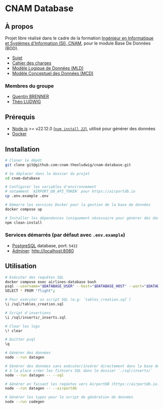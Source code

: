 # CNAM Database

## À propos

Projet libre réalisé dans le cadre de la formation [Ingénieur en Informatique et Systèmes d'Information (SI), CNAM](https://www.itii-alsace.fr/formations/informatique-et-systemes-dinformation-le-cnam/), pour le module Base De Données (BDD).

- [Sujet](./docs/sujet.md)
- [Cahier des charges](./docs/cahier_des_charges.md)
- [Modèle Logique de Données (MLD)](./docs/MLD.md)
- [Modèle Conceptuel des Données (MCD)](./docs/MCD.puml)

### Membres du groupe

- [Quentin BRENNER](https://github.com/OneLiberty)
- [Théo LUDWIG](https://gitlab.com/theoludwig)

## Prérequis

- [Node.js](https://nodejs.org/) >= v22.12.0 [(`nvm install 22`)](https://nvm.sh), utilisé pour générer des données
- [Docker](https://www.docker.com/)

## Installation

```sh
# Cloner le dépôt
git clone git@github.com:cnam-theoludwig/cnam-database.git

# Se déplacer dans le dossier du projet
cd cnam-database

# Configurer les variables d'environnement
# notamment `AIRPORT_DB_API_TOKEN` pour https://airportdb.io
cp .env.example .env

# Démarre les services Docker pour la gestion de la base de données
docker compose up

# Installer les dépendances (uniquement nécessaire pour générer des données)
npm clean-install
```

### Services démarrés (par défaut avec `.env.example`)

- [PostgreSQL](https://www.postgresql.org/) database, port: `5432`
- [Adminer](https://www.adminer.org/): <http://localhost:8080>

## Utilisation

```sh
# Exécuter des requêtes SQL
docker compose exec airlines-database bash
psql --username="$DATABASE_USER" --host="$DATABASE_HOST" --port="$DATABASE_PORT" --dbname="$DATABASE_NAME"
SELECT * FROM "flight";

# Pour exécuter un script SQL (e.g: `tables_creation.sql`)
\i /sql/tables_creation.sql

# Script d'insertions
\i /sql/inserts/_inserts.sql

# Clear les logs
\! clear

# Quitter psql
\q

# Générer des données
node --run datagen

# Générer des données sans exécuter/insérer directement dans la base de données
# à la place créer les fichiers SQL dans le dossier `./sql/inserts/`
node --run datagen -- --sql

# Générer en faisant les reqûetes vers AirportDB (https://airportdb.io) sinon utilise les JSON déjà présents dans `src/datagen/data`
node --run datagen -- --airportdb

# Générer les types pour le script de génération de données
node --run codegen
```
